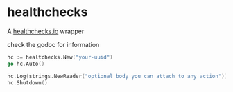 # healthchecks

A [healthchecks.io](https://github.com/healthchecks/healthchecks) wrapper

check the godoc for information

```go
hc := healtchecks.New("your-uuid")
go hc.Auto()

hc.Log(strings.NewReader("optional body you can attach to any action"))
hc.Shutdown()
```
